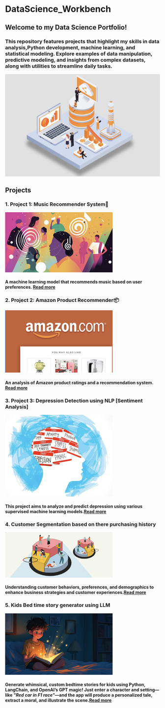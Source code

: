 # DataScience_Workbench 
## Welcome to my Data Science Portfolio! 
### This repository features projects that highlight my skills in data analysis,Python development, machine learning, and statistical modeling. Explore examples of data manipulation, predictive modeling, and insights from complex datasets, along with utilities to streamline daily tasks.
<img src="Images/Readmefile_cover.png" alt="DataScience_Workbench " width="700">




## Projects
### 1. Project 1: Music Recommender System🎵  
<img src="Images/music_rec.png" alt="DataScience_Workbench " width="350"> 

#### A machine learning model that recommends music based on user preferences. [Read more](Projects/Music_recommender/README.md)


### 2. Project 2: Amazon Product Recommender📦
<img src="Images/amz_prod.png" alt="DataScience_Workbench " width="350">

#### An analysis of Amazon product ratings and a recommendation system. [Read more](Projects/Amazon_product_recommender/README.md)

### 3. Project 3: Depression Detection using NLP [Sentiment Analysis]
<img src="Images/depression_detection.png" alt="DataScience_Workbench " width="350"> 

#### This project aims to analyze and predict depression using various supervised machine learning models.[Read more](Projects/Tweet_sentiment_analysis_supervisedML/README.md)

### 4. Customer Segmentation based on there purchasing history
<img src="Images/customer_analysis.png" alt="DataScience_Workbench " width="350"> 

#### Understanding customer behaviors, preferences, and demographics to enhance business strategies and customer experiences.[Read more](Projects/Customer_segmentation_unsupervisedML/README.md)

### 5. Kids Bed time story generator using LLM
<img src="Images/kidstory.png" alt="DataScience_Workbench " width="350"> 

#### Generate whimsical, custom bedtime stories for kids using Python, LangChain, and OpenAI’s GPT magic! Just enter a character and setting—like _"Red car in F1 race"_—and the app will produce a personalized tale, extract a moral, and illustrate the scene.[Read more](Projects/Kid_story_generator/README.md)
